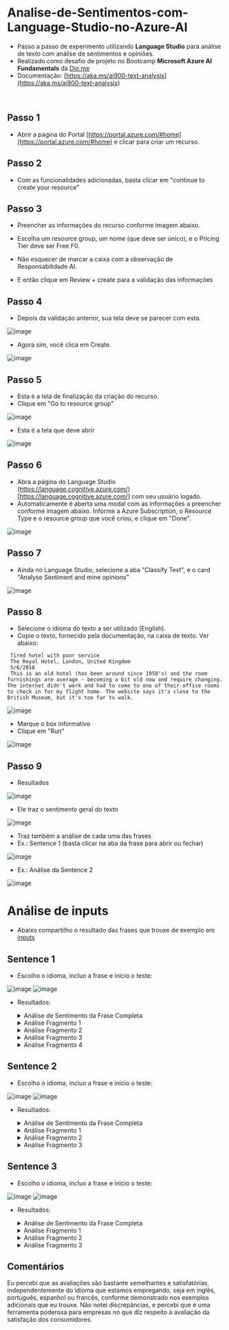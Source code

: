 # Analise-de-Sentimentos-com-Language-Studio-no-Azure-AI

- Passo a passo de experimento utilizando **Language Studio** para análise de texto com análise de sentimentos e opiniões. 
- Realizado como desafio de projeto no Bootcamp **Microsoft Azure AI Fundamentals** da [Dio.me](https://dio.me)
- Documentação: [https://aka.ms/ai900-text-analysis](https://aka.ms/ai900-text-analysis)

<br/>

## Passo 1
- Abrir a página do Portal [https://portal.azure.com/#home](https://portal.azure.com/#home) e clicar para criar um recurso.

## Passo 2
- Com as funcionalidades adicionadas, basta clicar em "continue to create your resource"

## Passo 3
- Preencher as informações do recurso conforme imagem abaixo.
- Escolha um resource group, um nome (que deve ser único), e o Pricing Tier deve ser Free F0.

- Não esquecer de marcar a caixa com a observação de Responsabilidade AI.

- E então clique em Review + create para a validação das informações


## Passo 4
- Depois da validação anterior, sua tela deve se parecer com esta.

![image](https://github.com/giselle-ferreira/language-studio-microsoft-azure/assets/84051263/e16d155a-ebc5-4071-9c9f-8c19ecf4a93d)

- Agora sim, você clica em Create.

![image](https://github.com/giselle-ferreira/language-studio-microsoft-azure/assets/84051263/d90e8777-f774-4f91-b262-a69138d48ba6)

## Passo 5
- Esta é a tela de finalização da criação do recurso.
- Clique em "Go to resource group"

![image](https://github.com/giselle-ferreira/language-studio-microsoft-azure/assets/84051263/c1d90271-0365-4ad7-88a9-6f689dfc2c43)

- Esta é a tela que deve abrir

![image](https://github.com/giselle-ferreira/language-studio-microsoft-azure/assets/84051263/95c2901b-1f4b-47b2-8a0a-091a407dab54)

## Passo 6
- Abra a página do Language Studio (https://language.cognitive.azure.com/)[https://language.cognitive.azure.com/] com seu usuário logado.
- Automaticamente é aberta uma modal com as informações a preencher conforme imagem abaixo. Informe a Azure Subscription, o Resource Type e o resource group que você criou, e clique em "Done".

![image](https://github.com/giselle-ferreira/language-studio-microsoft-azure/assets/84051263/2a83e87a-6915-4e15-8d70-e22be36f8107)

## Passo 7
- Ainda no Language Studio, selecione a aba "Classify Text", e o card "Analyse Sentiment and mine opinions"

![image](https://github.com/giselle-ferreira/language-studio-microsoft-azure/assets/84051263/4538cce7-c0c7-4d0e-b218-cf20fa58637a)

## Passo 8
- Selecione o idioma do texto a ser utilizado (English).
- Copie o texto, fornecido pela documentação, na caixa de texto. Ver abaixo:

```
 Tired hotel with poor service
 The Royal Hotel, London, United Kingdom
 5/6/2018
 This is an old hotel (has been around since 1950's) and the room furnishings are average - becoming a bit old now and require changing. The internet didn't work and had to come to one of their office rooms to check in for my flight home. The website says it's close to the British Museum, but it's too far to walk.
```

![image](https://github.com/giselle-ferreira/language-studio-microsoft-azure/assets/84051263/b433b007-6ded-4a86-b71f-5f28f624d3b0)

- Marque o box informativo
- Clique em "Run"

![image](https://github.com/giselle-ferreira/language-studio-microsoft-azure/assets/84051263/04e4719f-40a8-42bc-bfe4-3585e129df80)

## Passo 9
- Resultados

![image](https://github.com/giselle-ferreira/language-studio-microsoft-azure/assets/84051263/ce157701-918c-41df-b865-40c2294916c1)

- Ele traz o sentimento geral do texto
  
![image](https://github.com/giselle-ferreira/language-studio-microsoft-azure/assets/84051263/89785bcc-f34d-46d6-a0e8-68bf51852442)

- Traz também a análise de cada uma das frases
- Ex.: Sentence 1 (basta clicar na aba da frase para abrir ou fechar)

![image](https://github.com/giselle-ferreira/language-studio-microsoft-azure/assets/84051263/e84ca617-1666-46c6-8d38-1acc393c7dab)

- Ex.: Análise da Sentence 2
  
![image](https://github.com/giselle-ferreira/language-studio-microsoft-azure/assets/84051263/6f4c0832-7914-4488-a051-badc791c9921)

##

# Análise de inputs
- Abaixo compartilho o resultado das frases que trouxe de exemplo em [inputs](https://github.com/giselle-ferreira/language-studio-microsoft-azure/blob/main/inputs/sentences.txt)

## Sentence 1
- Escolho o idioma, incluo a frase e inicio o teste:

![image](https://github.com/giselle-ferreira/language-studio-microsoft-azure/assets/84051263/36fe823d-8096-49ff-9180-f2e2ae0674d7)
![image](https://github.com/giselle-ferreira/language-studio-microsoft-azure/assets/84051263/93544242-8fef-4467-9cf2-9143fe6140f3)

- Resultados:
   <details>
   <summary>Análise de Sentimento da Frase Completa</summary>

   ![image](https://github.com/giselle-ferreira/language-studio-microsoft-azure/assets/84051263/80f72209-863f-49eb-88ab-418ec338cfe9)

   </details>    

   <details>
   <summary>Análise Fragmento 1</summary>

   ![image](https://github.com/giselle-ferreira/language-studio-microsoft-azure/assets/84051263/af4a21b3-4590-4ffe-97e7-1e8a9e9d2142)

   </details>
   
   <details>
   <summary>Análise Fragmento 2</summary>

   ![image](https://github.com/giselle-ferreira/language-studio-microsoft-azure/assets/84051263/c18d6596-5354-4af0-b521-4919d59e2d51)

   </details>

   <details>
   <summary>Análise Fragmento 3</summary>

   ![image](https://github.com/giselle-ferreira/language-studio-microsoft-azure/assets/84051263/3eefad6a-d6a5-48bb-96d3-93c09a53be3e)

   </details>

   <details>
   <summary>Análise Fragmento 4</summary>

   ![image](https://github.com/giselle-ferreira/language-studio-microsoft-azure/assets/84051263/5300a216-aad8-413f-8e55-473dcbca0c31)

   </details>

## Sentence 2
- Escolho o idioma, incluo a frase e inicio o teste:

![image](https://github.com/giselle-ferreira/language-studio-microsoft-azure/assets/84051263/0a4d2aea-33e9-4273-8016-f1d3c6a71422)
![image](https://github.com/giselle-ferreira/language-studio-microsoft-azure/assets/84051263/93544242-8fef-4467-9cf2-9143fe6140f3)

- Resultados:
   <details>
   <summary>Análise de Sentimento da Frase Completa</summary>

   ![image](https://github.com/giselle-ferreira/language-studio-microsoft-azure/assets/84051263/262e5723-d750-4a63-9bf3-c7809bff6c7c)

   </details>    

   <details>
   <summary>Análise Fragmento 1</summary>

   ![image](https://github.com/giselle-ferreira/language-studio-microsoft-azure/assets/84051263/456b01ec-d16e-464b-9c40-e428bf0624c5)

   </details>
   
   <details>
   <summary>Análise Fragmento 2</summary>

   ![image](https://github.com/giselle-ferreira/language-studio-microsoft-azure/assets/84051263/6f028c9b-ccad-4380-9ebf-1b2bf78b1624)

   </details>

   <details>
   <summary>Análise Fragmento 3</summary>

   ![image](https://github.com/giselle-ferreira/language-studio-microsoft-azure/assets/84051263/e79e856e-91e2-46bf-9657-1ccb23bd306c)

   </details>

## Sentence 3
- Escolho o idioma, incluo a frase e inicio o teste:

![image](https://github.com/giselle-ferreira/language-studio-microsoft-azure/assets/84051263/eb11d136-0c71-468d-89b8-ce8cc00405ec)
![image](https://github.com/giselle-ferreira/language-studio-microsoft-azure/assets/84051263/93544242-8fef-4467-9cf2-9143fe6140f3)

- Resultados:
   <details>
   <summary>Análise de Sentimento da Frase Completa</summary>

   ![image](https://github.com/giselle-ferreira/language-studio-microsoft-azure/assets/84051263/1191db56-c5b1-4f6b-af99-947f94e90f45)

   </details>    

   <details>
   <summary>Análise Fragmento 1</summary>

   ![image](https://github.com/giselle-ferreira/language-studio-microsoft-azure/assets/84051263/c095bd4e-d675-4ed4-ab9b-7f171daac016)

   </details>
   
   <details>
   <summary>Análise Fragmento 2</summary>

   ![image](https://github.com/giselle-ferreira/language-studio-microsoft-azure/assets/84051263/103dee01-90ed-41cd-a29d-e7a304f57be7)

   </details>

   <details>
   <summary>Análise Fragmento 3</summary>

   ![image](https://github.com/giselle-ferreira/language-studio-microsoft-azure/assets/84051263/a48fb6d7-52f1-499f-89ff-efa37b755e7c)

   </details>


## Comentários
Eu percebi que as avaliações são bastante semelhantes e satisfatórias, independentemente do idioma que estamos empregando, seja em inglês, português, espanhol ou francês, conforme demonstrado nos exemplos adicionais que eu trouxe. Não notei discrepâncias, e percebi que é uma ferramenta poderosa para empresas no que diz respeito à avaliação da satisfação dos consumidores. 


